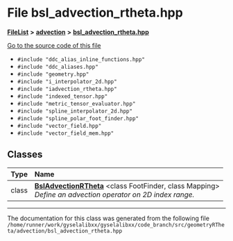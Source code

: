 

# File bsl\_advection\_rtheta.hpp



[**FileList**](files.md) **>** [**advection**](dir_18bb63d4be19d3ea733e61d8625caf4d.md) **>** [**bsl\_advection\_rtheta.hpp**](bsl__advection__rtheta_8hpp.md)

[Go to the source code of this file](bsl__advection__rtheta_8hpp_source.md)



* `#include "ddc_alias_inline_functions.hpp"`
* `#include "ddc_aliases.hpp"`
* `#include "geometry.hpp"`
* `#include "i_interpolator_2d.hpp"`
* `#include "iadvection_rtheta.hpp"`
* `#include "indexed_tensor.hpp"`
* `#include "metric_tensor_evaluator.hpp"`
* `#include "spline_interpolator_2d.hpp"`
* `#include "spline_polar_foot_finder.hpp"`
* `#include "vector_field.hpp"`
* `#include "vector_field_mem.hpp"`















## Classes

| Type | Name |
| ---: | :--- |
| class | [**BslAdvectionRTheta**](classBslAdvectionRTheta.md) &lt;class FootFinder, class Mapping&gt;<br>_Define an advection operator on 2D_  _index range._ |



















































------------------------------
The documentation for this class was generated from the following file `/home/runner/work/gyselalibxx/gyselalibxx/code_branch/src/geometryRTheta/advection/bsl_advection_rtheta.hpp`

